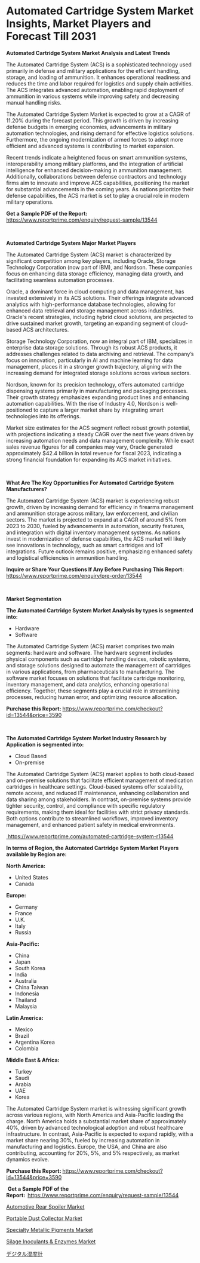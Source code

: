 <p><h1>Automated Cartridge System Market Insights, Market Players and Forecast Till 2031</h1></p><p><strong>Automated Cartridge System Market Analysis and Latest Trends</strong></p>
<p><p>The Automated Cartridge System (ACS) is a sophisticated technology used primarily in defense and military applications for the efficient handling, storage, and loading of ammunition. It enhances operational readiness and reduces the time and labor required for logistics and supply chain activities. The ACS integrates advanced automation, enabling rapid deployment of ammunition in various systems while improving safety and decreasing manual handling risks.</p><p>The Automated Cartridge System Market is expected to grow at a CAGR of 11.20% during the forecast period. This growth is driven by increasing defense budgets in emerging economies, advancements in military automation technologies, and rising demand for effective logistics solutions. Furthermore, the ongoing modernization of armed forces to adopt more efficient and advanced systems is contributing to market expansion. </p><p>Recent trends indicate a heightened focus on smart ammunition systems, interoperability among military platforms, and the integration of artificial intelligence for enhanced decision-making in ammunition management. Additionally, collaborations between defense contractors and technology firms aim to innovate and improve ACS capabilities, positioning the market for substantial advancements in the coming years. As nations prioritize their defense capabilities, the ACS market is set to play a crucial role in modern military operations.</p></p>
<p><strong>Get a Sample PDF of the Report:&nbsp;</strong> <a href="https://www.reportprime.com/enquiry/request-sample/13544">https://www.reportprime.com/enquiry/request-sample/13544</a></p>
<p>&nbsp;</p>
<p><strong>Automated Cartridge System Major Market Players</strong></p>
<p><p>The Automated Cartridge System (ACS) market is characterized by significant competition among key players, including Oracle, Storage Technology Corporation (now part of IBM), and Nordson. These companies focus on enhancing data storage efficiency, managing data growth, and facilitating seamless automation processes.</p><p>Oracle, a dominant force in cloud computing and data management, has invested extensively in its ACS solutions. Their offerings integrate advanced analytics with high-performance database technologies, allowing for enhanced data retrieval and storage management across industries. Oracle's recent strategies, including hybrid cloud solutions, are projected to drive sustained market growth, targeting an expanding segment of cloud-based ACS architectures.</p><p>Storage Technology Corporation, now an integral part of IBM, specializes in enterprise data storage solutions. Through its robust ACS products, it addresses challenges related to data archiving and retrieval. The company’s focus on innovation, particularly in AI and machine learning for data management, places it in a stronger growth trajectory, aligning with the increasing demand for integrated storage solutions across various sectors.</p><p>Nordson, known for its precision technology, offers automated cartridge dispensing systems primarily in manufacturing and packaging processes. Their growth strategy emphasizes expanding product lines and enhancing automation capabilities. With the rise of Industry 4.0, Nordson is well-positioned to capture a larger market share by integrating smart technologies into its offerings.</p><p>Market size estimates for the ACS segment reflect robust growth potential, with projections indicating a steady CAGR over the next five years driven by increasing automation needs and data management complexity. While exact sales revenue figures for all companies may vary, Oracle generated approximately $42.4 billion in total revenue for fiscal 2023, indicating a strong financial foundation for expanding its ACS market initiatives.</p></p>
<p>&nbsp;</p>
<p><strong>What Are The Key Opportunities For Automated Cartridge System Manufacturers?</strong></p>
<p><p>The Automated Cartridge System (ACS) market is experiencing robust growth, driven by increasing demand for efficiency in firearms management and ammunition storage across military, law enforcement, and civilian sectors. The market is projected to expand at a CAGR of around 5% from 2023 to 2030, fueled by advancements in automation, security features, and integration with digital inventory management systems. As nations invest in modernization of defense capabilities, the ACS market will likely see innovations in technology, such as smart cartridges and IoT integrations. Future outlook remains positive, emphasizing enhanced safety and logistical efficiencies in ammunition handling.</p></p>
<p><strong>Inquire or Share Your Questions If Any Before Purchasing This Report:</strong> <a href="https://www.reportprime.com/enquiry/pre-order/13544">https://www.reportprime.com/enquiry/pre-order/13544</a></p>
<p>&nbsp;</p>
<p><strong>Market Segmentation</strong></p>
<p><strong>The Automated Cartridge System Market Analysis by types is segmented into:</strong></p>
<p><ul><li>Hardware</li><li>Software</li></ul></p>
<p><p>The Automated Cartridge System (ACS) market comprises two main segments: hardware and software. The hardware segment includes physical components such as cartridge handling devices, robotic systems, and storage solutions designed to automate the management of cartridges in various applications, from pharmaceuticals to manufacturing. The software market focuses on solutions that facilitate cartridge monitoring, inventory management, and data analytics, enhancing operational efficiency. Together, these segments play a crucial role in streamlining processes, reducing human error, and optimizing resource allocation.</p></p>
<p><strong>Purchase this Report:&nbsp;</strong><a href="https://www.reportprime.com/checkout?id=13544&price=3590">https://www.reportprime.com/checkout?id=13544&price=3590</a></p>
<p>&nbsp;</p>
<p><strong>The Automated Cartridge System Market Industry Research by Application is segmented into:</strong></p>
<p><ul><li>Cloud Based</li><li>On-premise</li></ul></p>
<p><p>The Automated Cartridge System (ACS) market applies to both cloud-based and on-premise solutions that facilitate efficient management of medication cartridges in healthcare settings. Cloud-based systems offer scalability, remote access, and reduced IT maintenance, enhancing collaboration and data sharing among stakeholders. In contrast, on-premise systems provide tighter security, control, and compliance with specific regulatory requirements, making them ideal for facilities with strict privacy standards. Both options contribute to streamlined workflows, improved inventory management, and enhanced patient safety in medical environments.</p></p>
<p><a href="https://www.reportprime.com/automated-cartridge-system-r13544">&nbsp;https://www.reportprime.com/automated-cartridge-system-r13544</a></p>
<p><strong>In terms of Region, the Automated Cartridge System Market Players available by Region are:</strong></p>
<p>
    <p> <strong> North America: </strong>
        <ul>
            <li>United States</li>
            <li>Canada</li>
        </ul>
        </p> 
    <p> <strong> Europe: </strong>
        <ul>
            <li>Germany</li>
            <li>France</li>
            <li>U.K.</li>
            <li>Italy</li>
            <li>Russia</li>
        </ul>
        </p> 
    <p> <strong> Asia-Pacific: </strong>
        <ul>
            <li>China</li>
            <li>Japan</li>
            <li>South Korea</li>
            <li>India</li>
            <li>Australia</li>
            <li>China Taiwan</li>
            <li>Indonesia</li>
            <li>Thailand</li>
            <li>Malaysia</li>
        </ul>
        </p> 
    <p> <strong> Latin America: </strong>
        <ul>
            <li>Mexico</li>
            <li>Brazil</li>
            <li>Argentina Korea</li>
            <li>Colombia</li>
        </ul>
        </p> 
    <p> <strong> Middle East & Africa: </strong>
        <ul>
            <li>Turkey</li>
            <li>Saudi</li>
            <li>Arabia</li>
            <li>UAE</li>
            <li>Korea</li>
        </ul>
    </p>
    </p>
<p><p>The Automated Cartridge System market is witnessing significant growth across various regions, with North America and Asia-Pacific leading the charge. North America holds a substantial market share of approximately 40%, driven by advanced technological adoption and robust healthcare infrastructure. In contrast, Asia-Pacific is expected to expand rapidly, with a market share nearing 30%, fueled by increasing automation in manufacturing and logistics. Europe, the USA, and China are also contributing, accounting for 20%, 5%, and 5% respectively, as market dynamics evolve.</p></p>
<p><strong>Purchase this Report: </strong><a href="https://www.reportprime.com/checkout?id=13544&price=3590">https://www.reportprime.com/checkout?id=13544&price=3590</a></p>
<p>&nbsp;<strong>Get a Sample PDF of the Report:&nbsp;&nbsp;</strong><a href="https://www.reportprime.com/enquiry/request-sample/13544">https://www.reportprime.com/enquiry/request-sample/13544</a></p>
<p><strong></strong></p>
<p><p><a href="https://medium.com/@bellkle2xs/the-automotive-rear-spoiler-market-is-anticipated-to-experience-significant-growth-with-a-d7bfe8e89798">Automotive Rear Spoiler Market</a></p><p><a href="https://www.linkedin.com/pulse/how-portable-dust-collector-market-evolve-growth-analysis-year-pptvf?trackingId=IsHzTX9rQkuSUhK1hK9DbQ%3D%3D">Portable Dust Collector Market</a></p><p><a href="https://issuu.com/reportprime-2/docs/specialty-metallic-pigments-market-_ab6a1ac681689a">Specialty Metallic Pigments Market</a></p><p><a href="https://medium.com/@victoria.lyman98067/the-silage-inoculants-enzymes-market-has-experienced-impressive-growth-in-recent-years-01e797b00898">Silage Inoculants & Enzymes Market</a></p><p><a href="https://medium.com/@terisa30p/digital-hygrometer-market-%E3%81%AF-%E3%82%B3%E3%82%B9%E3%83%88%E7%AE%A1%E7%90%86%E3%81%A8%E5%8A%B9%E7%8E%87%E5%90%91%E4%B8%8A%E3%82%92%E5%84%AA%E5%85%88%E3%81%97%E3%81%BE%E3%81%99-%E3%81%95%E3%82%89%E3%81%AB-%E5%A0%B1%E5%91%8A%E6%9B%B8%E3%81%AF%E5%B8%82%E5%A0%B4%E3%81%AE%E9%9C%80%E8%A6%81%E9%9D%A2%E3%81%A8%E4%BE%9B%E7%B5%A6%E9%9D%A2%E3%81%AE%E4%B8%A1%E6%96%B9%E3%82%92%E3%82%AB%E3%83%90%E3%83%BC%E3%81%97%E3%81%A6%E3%81%84%E3%81%BE%E3%81%99-digital-hygrometer-0a9229e8ce5e">デジタル湿度計</a></p></p>